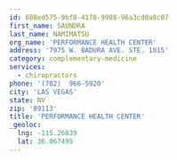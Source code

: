 ```yaml
---
id: 608ed575-9bf8-4178-9908-96a3cd0a0c07
first_name: SAUNDRA
last_name: NAMIMATSU
org_name: 'PERFORMANCE HEALTH CENTER'
address: '7975 W. BADURA AVE. STE. 1015'
category: complementary-medicine
services:
  - chiropractors
phone: '(702)  966-5920'
city: 'LAS VEGAS'
state: NV
zip: '89113'
title: 'PERFORMANCE HEALTH CENTER'
_geoloc:
  lng: -115.26039
  lat: 36.067495
---
```

